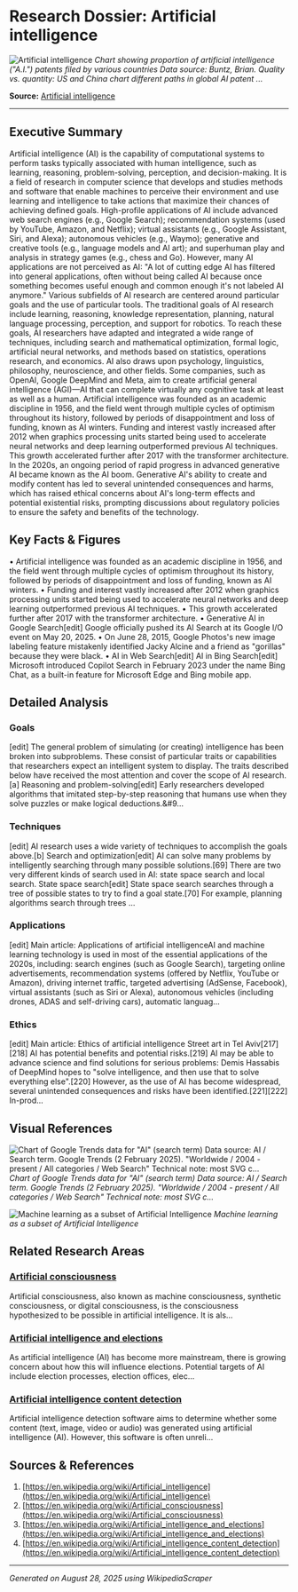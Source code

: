 # Research Dossier: Artificial intelligence

![Artificial intelligence](https://upload.wikimedia.org/wikipedia/commons/thumb/0/0c/2024_AI_patents_by_country_-_artificial_intelligence.svg/960px-2024_AI_patents_by_country_-_artificial_intelligence.svg.png)
*Chart showing proportion of artificial intelligence ("A.I.") patents filed by various countries
Data source: Buntz, Brian. Quality vs. quantity: US and China chart different paths in global AI patent ...*

**Source:** [Artificial intelligence](https://en.wikipedia.org/wiki/Artificial_intelligence)

---

## Executive Summary

Artificial intelligence (AI) is the capability of computational systems to perform tasks typically associated with human intelligence, such as learning, reasoning, problem-solving, perception, and decision-making. It is a field of research in computer science that develops and studies methods and software that enable machines to perceive their environment and use learning and intelligence to take actions that maximize their chances of achieving defined goals.
High-profile applications of AI include advanced web search engines (e.g., Google Search); recommendation systems (used by YouTube, Amazon, and Netflix); virtual assistants (e.g., Google Assistant, Siri, and Alexa); autonomous vehicles (e.g., Waymo); generative and creative tools (e.g., language models and AI art); and superhuman play and analysis in strategy games (e.g., chess and Go). However, many AI applications are not perceived as AI: "A lot of cutting edge AI has filtered into general applications, often without being called AI because once something becomes useful enough and common enough it's not labeled AI anymore."
Various subfields of AI research are centered around particular goals and the use of particular tools. The traditional goals of AI research include learning, reasoning, knowledge representation, planning, natural language processing, perception, and support for robotics. To reach these goals, AI researchers have adapted and integrated a wide range of techniques, including search and mathematical optimization, formal logic, artificial neural networks, and methods based on statistics, operations research, and economics. AI also draws upon psychology, linguistics, philosophy, neuroscience, and other fields. Some companies, such as OpenAI, Google DeepMind and Meta, aim to create artificial general intelligence (AGI)—AI that can complete virtually any cognitive task at least as well as a human.
Artificial intelligence was founded as an academic discipline in 1956, and the field went through multiple cycles of optimism throughout its history, followed by periods of disappointment and loss of funding, known as AI winters. Funding and interest vastly increased after 2012 when graphics processing units started being used to accelerate neural networks and deep learning outperformed previous AI techniques. This growth accelerated further after 2017 with the transformer architecture. In the 2020s, an ongoing period of rapid progress in advanced generative AI became known as the AI boom. Generative AI's ability to create and modify content has led to several unintended consequences and harms, which has raised ethical concerns about AI's long-term effects and potential existential risks, prompting discussions about regulatory policies to ensure the safety and benefits of the technology.

## Key Facts & Figures

• Artificial intelligence was founded as an academic discipline in 1956, and the field went through multiple cycles of optimism throughout its history, followed by periods of disappointment and loss of funding, known as AI winters.
• Funding and interest vastly increased after 2012 when graphics processing units started being used to accelerate neural networks and deep learning outperformed previous AI techniques.
• This growth accelerated further after 2017 with the transformer architecture.
• Generative AI in Google Search[edit] Google officially pushed its AI Search at its Google I/O event on May 20, 2025.
• On June 28, 2015, Google Photos's new image labeling feature mistakenly identified Jacky Alcine and a friend as "gorillas" because they were black.
• AI in Web Search[edit] AI in Bing Search[edit] Microsoft introduced Copilot Search in February 2023 under the name Bing Chat, as a built-in feature for Microsoft Edge and Bing mobile app.

## Detailed Analysis

### Goals

[edit] The general problem of simulating (or creating) intelligence has been broken into subproblems. These consist of particular traits or capabilities that researchers expect an intelligent system to display. The traits described below have received the most attention and cover the scope of AI research.&#91;a&#93; Reasoning and problem-solving[edit] Early researchers developed algorithms that imitated step-by-step reasoning that humans use when they solve puzzles or make logical deductions.&#9...

### Techniques

[edit] AI research uses a wide variety of techniques to accomplish the goals above.&#91;b&#93; Search and optimization[edit] AI can solve many problems by intelligently searching through many possible solutions.&#91;69&#93; There are two very different kinds of search used in AI: state space search and local search. State space search[edit] State space search searches through a tree of possible states to try to find a goal state.&#91;70&#93; For example, planning algorithms search through trees ...

### Applications

[edit] Main article: Applications of artificial intelligenceAI and machine learning technology is used in most of the essential applications of the 2020s, including: search engines (such as Google Search), targeting online advertisements, recommendation systems (offered by Netflix, YouTube or Amazon), driving internet traffic, targeted advertising (AdSense, Facebook), virtual assistants (such as Siri or Alexa), autonomous vehicles (including drones, ADAS and self-driving cars), automatic languag...

### Ethics

[edit] Main article: Ethics of artificial intelligence Street art in Tel Aviv&#91;217&#93;&#91;218&#93; AI has potential benefits and potential risks.&#91;219&#93; AI may be able to advance science and find solutions for serious problems: Demis Hassabis of DeepMind hopes to "solve intelligence, and then use that to solve everything else".&#91;220&#93; However, as the use of AI has become widespread, several unintended consequences and risks have been identified.&#91;221&#93;&#91;222&#93; In-prod...

## Visual References

![Chart of Google Trends data for "AI" (search term)
Data source: AI / Search term. Google Trends (2 February 2025). "Worldwide / 2004 - present / All categories / Web Search"
Technical note: most SVG c...](https://upload.wikimedia.org/wikipedia/commons/thumb/c/cb/20250202_%22AI%22_%28search_term%29_on_Google_Trends.svg/960px-20250202_%22AI%22_%28search_term%29_on_Google_Trends.svg.png)
*Chart of Google Trends data for "AI" (search term)
Data source: AI / Search term. Google Trends (2 February 2025). "Worldwide / 2004 - present / All categories / Web Search"
Technical note: most SVG c...*

![Machine learning as a subset of Artificial Intelligence](https://upload.wikimedia.org/wikipedia/commons/thumb/1/1b/AI_hierarchy.svg/800px-AI_hierarchy.svg.png)
*Machine learning as a subset of Artificial Intelligence*

## Related Research Areas

### [Artificial consciousness](https://en.wikipedia.org/wiki/Artificial_consciousness)
Artificial consciousness, also known as machine consciousness, synthetic consciousness, or digital consciousness, is the consciousness hypothesized to be possible in artificial intelligence. It is als...

### [Artificial intelligence and elections](https://en.wikipedia.org/wiki/Artificial_intelligence_and_elections)
As artificial intelligence (AI) has become more mainstream, there is growing concern about how this will influence elections. Potential targets of AI include election processes, election offices, elec...

### [Artificial intelligence content detection](https://en.wikipedia.org/wiki/Artificial_intelligence_content_detection)
Artificial intelligence detection software aims to determine whether some content (text, image, video or audio) was generated using artificial intelligence (AI). However, this software is often unreli...

## Sources & References

1. [https://en.wikipedia.org/wiki/Artificial_intelligence](https://en.wikipedia.org/wiki/Artificial_intelligence)
2. [https://en.wikipedia.org/wiki/Artificial_consciousness](https://en.wikipedia.org/wiki/Artificial_consciousness)
3. [https://en.wikipedia.org/wiki/Artificial_intelligence_and_elections](https://en.wikipedia.org/wiki/Artificial_intelligence_and_elections)
4. [https://en.wikipedia.org/wiki/Artificial_intelligence_content_detection](https://en.wikipedia.org/wiki/Artificial_intelligence_content_detection)

---
*Generated on August 28, 2025 using WikipediaScraper*

